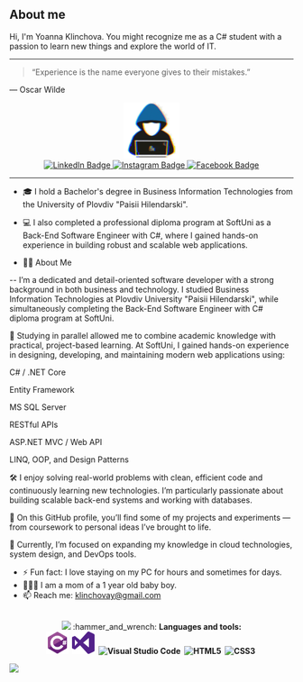 ## About me

Hi, I'm Yoanna Klinchova. You might recognize me as a C# student with a passion to learn new things and explore the world of IT.


---
> “Experience is the name everyone gives to their mistakes.” 

— Oscar Wilde

<div id="header" align="center">
  <picture><img src = "https://github.com/0xAbdulKhalid/0xAbdulKhalid/raw/main/assets/mdImages/about_me.gif" width = 100px></picture>
</div>

<div id="badges" align="center">
  <a href="https://www.linkedin.com/in/yoanna-klinchova-96118927a/">
    <img src="https://img.shields.io/badge/LinkedIn-blue?style=for-the-badge&logo=linkedin&logoColor=white" alt="LinkedIn Badge"/>
  </a>
  <a href="https://www.instagram.com/klinchoni/">
    <img src="https://img.shields.io/badge/Instagram-purple?style=for-the-badge&logo=instagram&logoColor=white" alt="Instagram Badge"/>
  </a>
   <a href="https://www.facebook.com/yoannaklinchova/">
    <img src="https://img.shields.io/badge/Facebook-blue?style=for-the-badge&logo=facebook&logoColor=white" alt="Facebook Badge"/>
  </a>
  
</div>

--- 



- 🎓 I hold a Bachelor's degree in Business Information Technologies from the University of Plovdiv "Paisii Hilendarski".
- 💻 I also completed a professional diploma program at SoftUni as a Back-End Software Engineer with C#, where I gained hands-on experience in building robust and scalable web applications.

- 👩‍💻 About Me
  
-- I’m a dedicated and detail-oriented software developer with a strong background in both business and technology. I studied Business Information Technologies at Plovdiv University "Paisii Hilendarski", while simultaneously completing the Back-End Software Engineer with C# diploma program at SoftUni.

🚀 Studying in parallel allowed me to combine academic knowledge with practical, project-based learning. At SoftUni, I gained hands-on experience in designing, developing, and maintaining modern web applications using:

C# / .NET Core

Entity Framework

MS SQL Server

RESTful APIs

ASP.NET MVC / Web API

LINQ, OOP, and Design Patterns

🛠️ I enjoy solving real-world problems with clean, efficient code and continuously learning new technologies. I’m particularly passionate about building scalable back-end systems and working with databases.

📂 On this GitHub profile, you’ll find some of my projects and experiments — from coursework to personal ideas I’ve brought to life.

🌱 Currently, I’m focused on expanding my knowledge in cloud technologies, system design, and DevOps tools.

- ⚡ Fun fact: I love staying on my PC for hours and sometimes for days.
- 👩🏽‍🍼 I am a mom of a 1 year old baby boy.
- 📫 Reach me: klinchovay@gmail.com 
  
  
<div align="center">
<br>
<img src="https://user-images.githubusercontent.com/73097560/115834477-dbab4500-a447-11eb-908a-139a6edaec5c.gif">
:hammer_and_wrench: <strong>Languages and tools:<strong/>
<br>
  <img src="https://github.com/devicons/devicon/blob/master/icons/csharp/csharp-original.svg" title="Csharp" alt="Csharp" width="40" height="40"/>&nbsp;
  <img src="https://github.com/devicons/devicon/blob/master/icons/visualstudio/visualstudio-plain.svg" title="Visual Studio" alt="Visual Studio" width="40" height="40"/>&nbsp;
  <img src="https://cdn.cdnlogo.com/logos/v/82/visual-studio-code.svg" title="Visual Studio Code" alt="Visual Studio Code" width="40" height="40"/>&nbsp;
  <img src="https://cdn.cdnlogo.com/logos/h/84/html.svg" title="HTML5" alt="HTML5" width="40" height="40"/>&nbsp;
  <img src="https://upload.wikimedia.org/wikipedia/commons/thumb/6/62/CSS3_logo.svg/800px-CSS3_logo.svg.png" title="CSS3" alt="CSS3" width="40" height="40"/>&nbsp;
</div>

<img src="https://user-images.githubusercontent.com/73097560/115834477-dbab4500-a447-11eb-908a-139a6edaec5c.gif"><br>
<!--
**klinchoni/klinchoni** is a ✨ _special_ ✨ repository because its `README.md` (this file) appears on your GitHub profile.
-->
